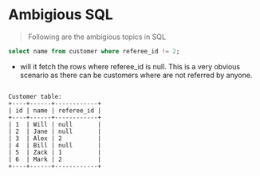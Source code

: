 # Ambigious SQL

>Following are the ambigious topics in SQL


```sql
select name from customer where referee_id != 2;
```
- will it fetch the rows where referee_id is null. This is a very obvious scenario as there can be customers where are not referred by anyone.

```

Customer table:
+----+------+------------+
| id | name | referee_id |
+----+------+------------+
| 1  | Will | null       |
| 2  | Jane | null       |
| 3  | Alex | 2          |
| 4  | Bill | null       |
| 5  | Zack | 1          |
| 6  | Mark | 2          |
+----+------+------------+
```


